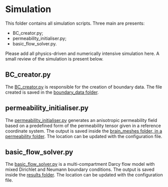# Simulation

This folder contains all simulation scripts. Three main are presents:
- BC_creator.py;
- permeability_initialiser.py;
- basic_flow_solver.py. 

Please add all physics-driven and numerically intensive simulation here. A small review of the simulation is present below. 

## BC_creator.py

The [BC_creator.py](BC_creator.py) is responsible for the creation of boundary data. The file created is saved in the 
[boundary_data folder](../../../boundary_data). 

## permeability_initialiser.py

The [permeability_initialiser.py](permeability_initialiser.py) generates an anisotropic permeability field based on a 
predefined form of the permeability tensor given in a reference coordinate system. 
The output is saved inside the [brain_meshes folder, in a permeability folder](../../../brain_meshes/b0000). The location can be updated with
the configuration file. 

## basic_flow_solver.py

The [basic_flow_solver.py](basic_flow_solver.py) is a multi-compartment Darcy flow model with mixed Dirichlet and 
Neumann boundary conditions. 
The output is saved inside the [results folder](../../../results). The location can be updated with the configuration file. 